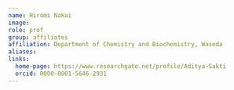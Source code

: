 ```yaml
---
name: Hiromi Nakai
image: 
role: prof
group: affiliates
affiliation: Department of Chemistry and Biochemistry, Waseda
aliases:
links:
  home-page: https://www.researchgate.net/profile/Aditya-Sakti
  orcid: 0000-0001-5646-2931
---
```


